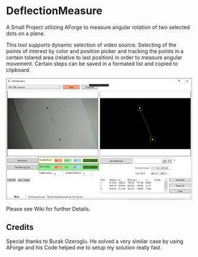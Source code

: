 # DeflectionMeasure
A Small Project utilizing AForge to measure angular rotation of two selected dots on a plane.

This tool supports dynamic selection of video source. Selecting of the points of interest by color and position picker and tracking the points in a certain tolared area (relative to last position) in order to measure angular movement.
Certain steps can be saved in a formated list and copied to clipboard.

![](https://github.com/Gustice/DeflectionMeasure/blob/master/Documentation/GUI%20Preview.jpg) 

Please see Wiki for further Details.

## Credits
Special thanks to Burak Ozeroglu. He solved a very similar case by using AForge and his Code helped me to setup my solution really fast.
